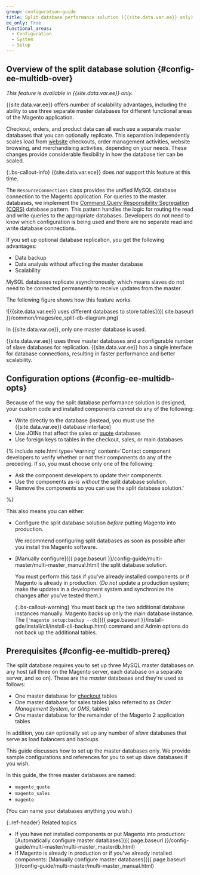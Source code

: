 ```yaml
---
group: configuration-guide
title: Split database performance solution ({{site.data.var.ee}} only)
ee_only: True
functional_areas:
  - Configuration
  - System
  - Setup
---
```


## Overview of the split database solution {#config-ee-multidb-over}

*This feature is available in {{site.data.var.ee}} only.*

{{site.data.var.ee}} offers number of scalability advantages, including the ability to use three separate master databases for different functional areas of the Magento application.

Checkout, orders, and product data can all each use a separate master databases that you can optionally replicate. This separation independently scales load from [website](https://glossary.magento.com/website) checkouts, order management activities, website browsing, and merchandising activities, depending on your needs.  These changes provide considerable flexibility in how the database tier can be scaled.

{:.bs-callout-info}
{{site.data.var.ece}} does _not_ support this feature at this time.

The `ResourceConnections` class provides the unified MySQL database connection to the Magento application. For queries to the master databases, we implement the [Command Query Responsibility Segregation (CQRS)](https://en.wikipedia.org/wiki/Command%E2%80%93query_separation) database pattern. This pattern handles the logic for routing the read and write queries to the appropriate databases. Developers do not need to know which configuration is being used and there are no separate read and write database connections.

If you set up optional database replication, you get the following advantages:

*  Data backup
*  Data analysis without affecting the master database
*  Scalability

MySQL databases replicate asynchronously, which means slaves do not need to be connected permanently to receive updates from the master.

The following figure shows how this feature works.

![{{site.data.var.ee}} uses different databases to store tables]({{ site.baseurl }}/common/images/ee_split-db-diagram.png)

In {{site.data.var.ce}}, only one master database is used.

{{site.data.var.ee}} uses three master databases and a configurable number of slave databases for replication. {{site.data.var.ee}} has a single interface for database connections, resulting in faster performance and better scalability.

## Configuration options {#config-ee-multidb-opts}

Because of the way the split database performance solution is designed, your custom code and installed components *cannot* do any of the following:

*  Write directly to the database (instead, you must use the {{site.data.var.ee}} database interface)
*  Use JOINs that affect the sales or [quote](https://glossary.magento.com/quote) databases
*  Use foreign keys to tables in the checkout, sales, or main databases

{%
include note.html
type='warning'
content='Contact component developers to verify whether or not their components do any of the preceding. If so, you must choose only one of the following:

*  Ask the component developers to update their components.
*  Use the components as-is _without_ the split database solution.
*  Remove the components so you can use the split database solution.'

%}

This also means you can either:

*  Configure the split database solution *before* putting Magento into production.

   We recommend configuring split databases as soon as possible after you install the Magento software.

*  [Manually configure]({{ page.baseurl }}/config-guide/multi-master/multi-master_manual.html) the split database solution.

   You must perform this task if you've already installed components or if Magento is already in production. (*Do not* update a production system; make the updates in a development system and synchronize the changes after you've tested them.)

   {:.bs-callout-warning}
   You must back up the two additional database instances manually. Magento backs up only the main database instance. The [<code>'magento setup:backup --db</code>]({{ page.baseurl }}/install-gde/install/cli/install-cli-backup.html) command and Admin options do not back up the additional tables.

## Prerequisites {#config-ee-multidb-prereq}

The split database requires you to set up three MySQL master databases on any host (all three on the Magento server, each database on a separate server, and so on). These are the *master* databases and they're used as follows:

*  One master database for [checkout](https://glossary.magento.com/checkout) tables
*  One master database for sales tables (also referred to as *Order Management System*, or *OMS*, tables)
*  One master database for the remainder of the Magento 2 application tables

In addition, you can optionally set up any number of *slave* databases that serve as load balancers and backups.

This guide discusses how to set up the master databases only. We provide sample configurations and references for you to set up slave databases if you wish.

In this guide, the three master databases are named:

*  `magento_quote`
*  `magento_sales`
*  `magento`

(You can name your databases anything you wish.)

{:.ref-header}
Related topics

*  If you have not installed components or put Magento into production: [Automatically configure master databases]({{ page.baseurl }}/config-guide/multi-master/multi-master_masterdb.html)
*  If Magento is already in production or if you've already installed components: [Manually configure master databases]({{ page.baseurl }}/config-guide/multi-master/multi-master_manual.html)

